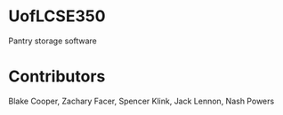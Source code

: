 # UofLCSE350
Pantry storage software
 
# Contributors
Blake Cooper, Zachary Facer, Spencer Klink, Jack Lennon, Nash Powers
